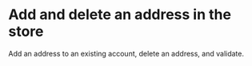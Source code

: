 # Add and delete an address in the store
Add an address to an existing account, delete an address, and validate.
